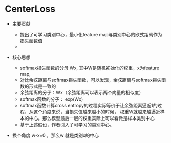 # CenterLoss
* 主要贡献
  * 提出了可学习类别中心，最小化feature map与类别中心的欧式距离作为损失函数值
  * 

* 核心思想
    * softmax损失函数的分母 Wx, 其中W是随机初始化的权重，x为feature map,
    * 对比余弦距离与softmax损失函数，可以发现，余弦距离与softmax损失函数的形式是一致的
    * 余弦距离的分子：Wx（余弦距离可以表示两个向量的相似度）
    * softmax函数的分子： exp(Wx)
    * softmax函数计算cross entropy的过程实际等价于让余弦距离逼近1的过程，从这个角度来说，当损失值越来越小的时候，
        权重W就越来越逼近样本的中心。那么模型最后一层的权重实际上可以看做是样本类别中心
    * 基于上述假设，作者引入了可学习的类别中心。
* 换个角度 w-x=0 ，那么w 就是类别x的中心